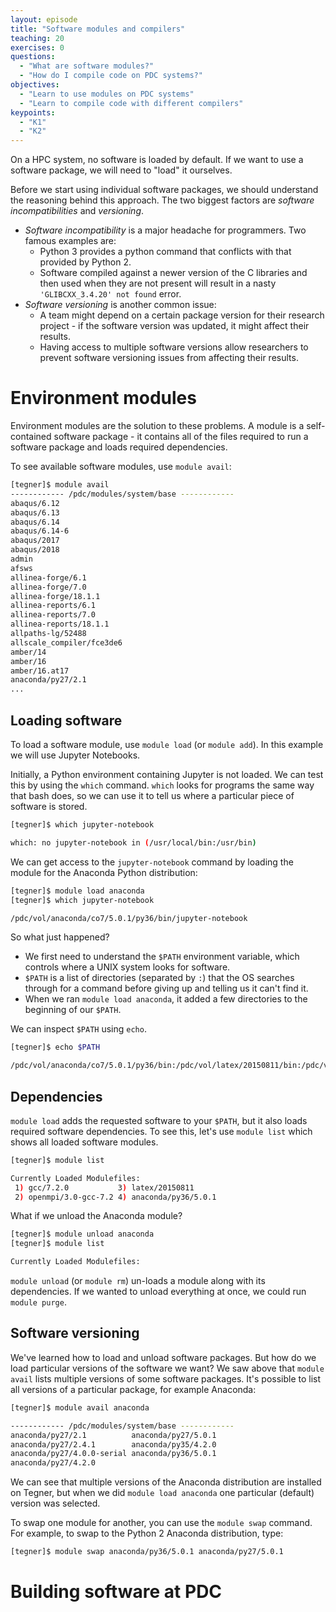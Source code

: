 ```yaml
---
layout: episode
title: "Software modules and compilers"
teaching: 20
exercises: 0
questions:
  - "What are software modules?"
  - "How do I compile code on PDC systems?"
objectives:
  - "Learn to use modules on PDC systems"
  - "Learn to compile code with different compilers"
keypoints:
  - "K1"
  - "K2"
---
```


On a HPC system, no software is loaded by default. If we want to use a software package, 
we will need to "load" it ourselves.

Before we start using individual software packages, we should understand the reasoning 
behind this approach. The two biggest factors are *software incompatibilities* and 
*versioning*.

- *Software incompatibility* is a major headache for programmers. Two famous 
  examples are:
  - Python 3 provides a python command that conflicts with that provided by Python 2. 
  - Software compiled against a newer version of the C libraries and then used when they are not present will result in a nasty `'GLIBCXX_3.4.20' not found` error.
- *Software versioning* is another common issue:
  - A team might depend on a certain package version for their research project - if the software version was updated, it might affect their results. 
  - Having access to multiple software versions allow researchers to prevent software versioning issues from affecting their results.

# Environment modules

Environment modules are the solution to these problems. A module is a self-contained software package - it contains all of the files required to run a software package and loads required dependencies.

To see available software modules, use `module avail`:
```bash
[tegner]$ module avail
------------ /pdc/modules/system/base ------------
abaqus/6.12
abaqus/6.13
abaqus/6.14
abaqus/6.14-6
abaqus/2017
abaqus/2018
admin
afsws
allinea-forge/6.1
allinea-forge/7.0
allinea-forge/18.1.1
allinea-reports/6.1
allinea-reports/7.0
allinea-reports/18.1.1
allpaths-lg/52488
allscale_compiler/fce3de6
amber/14
amber/16
amber/16.at17
anaconda/py27/2.1
...
```

## Loading software

To load a software module, use `module load` (or `module add`). 
In this example we will use Jupyter Notebooks.

Initially, a Python environment containing Jupyter is not loaded. We can test this by 
using the `which` command. `which` looks for programs the same way that bash does, 
so we can use it to tell us where a particular piece of software is stored.

```bash
[tegner]$ which jupyter-notebook

which: no jupyter-notebook in (/usr/local/bin:/usr/bin)
```

We can get access to the `jupyter-notebook` command by loading the 
module for the Anaconda Python distribution:

```bash
[tegner]$ module load anaconda
[tegner]$ which jupyter-notebook

/pdc/vol/anaconda/co7/5.0.1/py36/bin/jupyter-notebook
```

So what just happened?

- We first need to understand the `$PATH` environment variable, 
  which controls where a UNIX system looks for software. 
- `$PATH` is a list of directories (separated by `:`) that 
  the OS searches through for a command before giving up and telling us it 
  can't find it. 
- When we ran `module load anaconda`, it added a few directories to the beginning of
  our `$PATH`. 

We can inspect `$PATH` using `echo`.
```bash
[tegner]$ echo $PATH

/pdc/vol/anaconda/co7/5.0.1/py36/bin:/pdc/vol/latex/20150811/bin:/pdc/vol/openmpi/3.0/gcc/7.2.0/bin:/pdc/vol/gcc/7.2.0/bin:/usr/local/bin:/usr/bin
```

## Dependencies

`module load` adds the requested software to your `$PATH`, but it also
loads required software dependencies. To see this,
let's use `module list` which shows all loaded software modules.

```bash
[tegner]$ module list

Currently Loaded Modulefiles:
 1) gcc/7.2.0           3) latex/20150811
 2) openmpi/3.0-gcc-7.2 4) anaconda/py36/5.0.1
```

What if we unload the Anaconda module?
```bash
[tegner]$ module unload anaconda
[tegner]$ module list

Currently Loaded Modulefiles:
```

`module unload` (or `module rm`) un-loads a module along with its dependencies.
If we wanted to unload everything at once, we could run `module purge`.

## Software versioning

We've learned how to load and unload software packages. But how do we load particular 
versions of the software we want?
We saw above that `module avail` lists multiple versions of some software packages.
It's possible to list all versions of a particular package, for example Anaconda:

```bash
[tegner]$ module avail anaconda

------------ /pdc/modules/system/base ------------
anaconda/py27/2.1          anaconda/py27/5.0.1
anaconda/py27/2.4.1        anaconda/py35/4.2.0
anaconda/py27/4.0.0-serial anaconda/py36/5.0.1
anaconda/py27/4.2.0
```

We can see that multiple versions of the Anaconda distribution are 
installed on Tegner, but when we did `module load anaconda` one particular (default)
version was selected.

To swap one module for another, you can use the `module swap` command. For example,
to swap to the Python 2 Anaconda distribution, type:
```bash
[tegner]$ module swap anaconda/py36/5.0.1 anaconda/py27/5.0.1
```

# Building software at PDC



